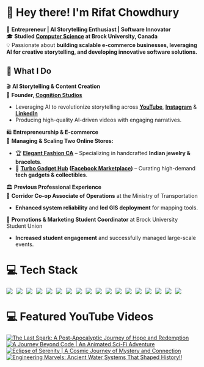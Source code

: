 <!-- Level 1: Add custom code -->

# 👋 Hey there! I'm Rifat Chowdhury

🚀 **Entrepreneur | AI Storytelling Enthusiast | Software Innovator**  
🎓 **Studied [Computer Science](https://brocku.ca/) at Brock University, Canada**  
💡 Passionate about **building scalable e-commerce businesses, leveraging AI for creative storytelling, and developing innovative software solutions.**  

## 🚀 What I Do

🎬 **AI Storytelling & Content Creation**  
📌 **Founder, [Cognition Studios](https://www.youtube.com/@CognitionStudios0)**  
- Leveraging AI to revolutionize storytelling across **[YouTube](https://www.youtube.com/@CognitionStudios0)**, **[Instagram](https://www.instagram.com/cognition_studios/)** & **[LinkedIn](https://www.linkedin.com/company/cognitionstudios0/)**
- Producing high-quality AI-driven videos with engaging narratives.

🛍️ **Entrepreneurship & E-commerce**  
📌 **Managing & Scaling Two Online Stores:**  
- 🏆 **[Elegant Fashion CA](https://www.ebay.ca/usr/elegantfashionca)** – Specializing in handcrafted **Indian jewelry & bracelets**.  
- 📱 **[Turbo Gadget Hub](https://www.ebay.ca/usr/turbo_gadget_hub) ([Facebook Marketplace](https://www.facebook.com/marketplace/profile/100014590719018/))** – Curating high-demand **tech gadgets & collectibles**.

🏛️ **Previous Professional Experience**  
📌 **Corridor Co-op Associate of Operations** at the Ministry of Transportation  
- **Enhanced system reliability** and **led GIS deployment** for mapping tools.

📌 **Promotions & Marketing Student Coordinator** at Brock University Student Union  
- **Increased student engagement** and successfully managed large-scale events.

<!-- GitHub stats from https://github.com/anuraghazra/github-readme-stats 
![Rifat's github stats](https://github-readme-stats.vercel.app/api?username=Rifat-Chowdhury&theme=radical&hide_border=false&include_all_commits=true&count_private=true)<br/> -->

# 💻 Tech Stack

<!-- Badges from https://github.com/Ileriayo/markdown-badges -->

<div style="display: flex; flex-wrap: wrap; gap: 10px;">
  <img src="https://img.shields.io/badge/java-%23ED8B00.svg?style=for-the-badge&logo=openjdk&logoColor=white">
  <img src="https://img.shields.io/badge/python-3670A0?style=for-the-badge&logo=python&logoColor=ffdd54">
  <img src="https://img.shields.io/badge/javascript-%23323330.svg?style=for-the-badge&logo=javascript&logoColor=%23F7DF1E">
  <img src="https://img.shields.io/badge/c-%2300599C.svg?style=for-the-badge&logo=c&logoColor=white">
  <img src="https://img.shields.io/badge/typescript-%23007ACC.svg?style=for-the-badge&logo=typescript&logoColor=white">
  <img src="https://img.shields.io/badge/html5-%23E34F26.svg?style=for-the-badge&logo=html5&logoColor=white">
  <img src="https://img.shields.io/badge/css3-%231572B6.svg?style=for-the-badge&logo=css3&logoColor=white">
  <img src="https://img.shields.io/badge/react-%2320232a.svg?style=for-the-badge&logo=react&logoColor=%2361DAFB">
  <img src="https://img.shields.io/badge/figma-%23F24E1E.svg?style=for-the-badge&logo=figma&logoColor=white">
  <img src="https://img.shields.io/badge/Azure-%230072C6.svg?style=for-the-badge&logo=microsoftazure&logoColor=white">
  <img src="https://img.shields.io/badge/git-%23F05033.svg?style=for-the-badge&logo=git&logoColor=white">
  <img src="https://img.shields.io/badge/Jira-%230A0FFF.svg?style=for-the-badge&logo=jira&logoColor=white">
  <img src="https://img.shields.io/badge/Miro-%23FFD02F.svg?style=for-the-badge&logo=miro&logoColor=black">
  <img src="https://img.shields.io/badge/ArcGIS-%233DA832.svg?style=for-the-badge&logo=esri&logoColor=white">
  <img src="https://img.shields.io/badge/Adobe%20Suite-%23FF0000.svg?style=for-the-badge&logo=adobe&logoColor=white">
  <img src="https://img.shields.io/badge/Microsoft%20Suite-%230078D4.svg?style=for-the-badge&logo=microsoft&logoColor=white">
  <img src="https://img.shields.io/badge/Maple-%231E90FF.svg?style=for-the-badge&logo=maple&logoColor=white">
  <img src="https://img.shields.io/badge/Maya-%23238BCB.svg?style=for-the-badge&logo=autodesk&logoColor=white">
</div>

# 💻 Featured YouTube Videos
<!-- YouTube video cards from https://github.com/DenverCoder1/github-readme-youtube-cards -->
<!-- https://ytcards.demolab.com/?id=<video ID>&title=<video+title>&lang=en&timestamp=<video publish date in Unix time format>&background_color=%230d1117&title_color=%23ffffff&stats_color=%23dedede&max_title_lines=1&width=250&border_radius=5&duration=<video duration in seconds> "<video title>") -->
<!-- Code to get the timestamp:
let date_string = "write the correct date";
let date = new Date(date_string);

let timestamp = Math.floor(date.getTime() / 1000);
console.log(timestamp); -->
<!-- BEGIN YOUTUBE-CARDS -->
[![The Last Spark: A Post-Apocalyptic Journey of Hope and Redemption](https://ytcards.demolab.com/?id=31TELRcXcmM&title=The+Last+Spark:+A+Post+Apocalyptic+Journey+of+Hope+and+Redemption&lang=en&timestamp=1737954000&background_color=%230d1117&title_color=%23ffffff&stats_color=none&max_title_lines=1&width=250&border_radius=5&duration=436 "A Journey Beyond Code | An Animated Sci-Fi Adventure")](https://youtu.be/eUSIubXSz94?si=Df9HZmKl76IROk0Z)
[![A Journey Beyond Code | An Animated Sci-Fi Adventure](https://ytcards.demolab.com/?id=eUSIubXSz94&title=A+Journey+Beyond+Code+An+Animated+Sci-Fi+Adventure&lang=en&timestamp=1737003600&background_color=%230d1117&title_color=%23ffffff&stats_color=none&max_title_lines=1&width=250&border_radius=5&duration=436 "A Journey Beyond Code | An Animated Sci-Fi Adventure")](https://youtu.be/eUSIubXSz94?si=Df9HZmKl76IROk0Z)
[![Eclipse of Serenity | A Cosmic Journey of Mystery and Connection](https://ytcards.demolab.com/?id=iZj7TXUo7So&title=Eclipse+of+Serenity+A+Cosmic+Journey+of+Mystery+and+Connection&lang=en&timestamp=1737435600&background_color=%230d1117&title_color=%23ffffff&stats_color=none&max_title_lines=1&width=250&border_radius=5&duration=436 "Eclipse of Serenity | A Cosmic Journey of Mystery and Connection")](https://youtu.be/iZj7TXUo7So?si=sZZEBiKZakitjOTC)
[![Engineering Marvels: Ancient Water Systems That Shaped History!!](https://ytcards.demolab.com/?id=NM6CbSL2QMs&title=Engineering+Marvels:+Ancient+Water+Systems+That+Shaped+History!!&lang=en&timestamp=1737090000&background_color=%230d1117&title_color=%23ffffff&stats_color=none&max_title_lines=1&width=250&border_radius=5&duration=436 "A Journey Beyond Code | An Animated Sci-Fi Adventure")](https://youtu.be/NM6CbSL2QMs?si=7Cr95iowBTljtORM)<!-- END YOUTUBE-CARDS -->
